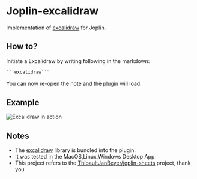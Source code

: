 # Joplin-excalidraw

Implementation of [excalidraw](https://github.com/excalidraw/excalidraw) for Joplin. 

## How to?

Initiate a Excalidraw by writing following in the markdown:

```md
```excalidraw```
```

You can now re-open the note and the plugin will load.

## Example

![Excalidraw in action](./example.gif)

## Notes

- The [excalidraw](https://github.com/excalidraw/excalidraw) library is bundled into the plugin.
- It was tested in the MacOS,Linux,Windows Desktop App
- This project refers to the [ThibaultJanBeyer/joplin-sheets](https://github.com/ThibaultJanBeyer/joplin-sheets) project, thank you